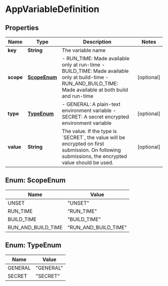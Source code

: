 

# AppVariableDefinition


## Properties

| Name | Type | Description | Notes |
|------------ | ------------- | ------------- | -------------|
|**key** | **String** | The variable name |  |
|**scope** | [**ScopeEnum**](#ScopeEnum) | - RUN_TIME: Made available only at run-time - BUILD_TIME: Made available only at build-time - RUN_AND_BUILD_TIME: Made available at both build and run-time |  [optional] |
|**type** | [**TypeEnum**](#TypeEnum) | - GENERAL: A plain-text environment variable - SECRET: A secret encrypted environment variable |  [optional] |
|**value** | **String** | The value. If the type is &#x60;SECRET&#x60;, the value will be encrypted on first submission. On following submissions, the encrypted value should be used. |  [optional] |



## Enum: ScopeEnum

| Name | Value |
|---- | -----|
| UNSET | &quot;UNSET&quot; |
| RUN_TIME | &quot;RUN_TIME&quot; |
| BUILD_TIME | &quot;BUILD_TIME&quot; |
| RUN_AND_BUILD_TIME | &quot;RUN_AND_BUILD_TIME&quot; |



## Enum: TypeEnum

| Name | Value |
|---- | -----|
| GENERAL | &quot;GENERAL&quot; |
| SECRET | &quot;SECRET&quot; |



